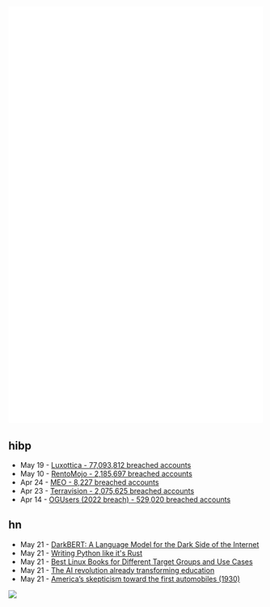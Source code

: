 ![Metrics](https://raw.githubusercontent.com/phixion/phixion/master/metrics.svg)

## hibp

<!--
for https://github.com/phixion/phixion/blob/main/.github/workflows/feeds.yml
-->
<!--START_SECTION:haveibeenpwnd-->
- May 19 - [Luxottica - 77,093,812 breached accounts](https://haveibeenpwned.com/PwnedWebsites#Luxottica)
- May 10 - [RentoMojo - 2,185,697 breached accounts](https://haveibeenpwned.com/PwnedWebsites#RentoMojo)
- Apr 24 - [MEO - 8,227 breached accounts](https://haveibeenpwned.com/PwnedWebsites#MEO)
- Apr 23 - [Terravision - 2,075,625 breached accounts](https://haveibeenpwned.com/PwnedWebsites#Terravision)
- Apr 14 - [OGUsers (2022 breach) - 529,020 breached accounts](https://haveibeenpwned.com/PwnedWebsites#OGUsers2022)
<!--END_SECTION:haveibeenpwnd-->

## hn

<!--
for https://github.com/phixion/phixion/blob/main/.github/workflows/feeds.yml
-->
<!--START_SECTION:hn-->
- May 21 - [DarkBERT: A Language Model for the Dark Side of the Internet](https://arxiv.org/abs/2305.08596)
- May 21 - [Writing Python like it&#x27;s Rust](https://kobzol.github.io/rust/python/2023/05/20/writing-python-like-its-rust.html)
- May 21 - [Best Linux Books for Different Target Groups and Use Cases](https://linuxstans.com/linux-books/)
- May 21 - [The AI revolution already transforming education](https://www.ft.com/content/47fd20c6-240d-4ffa-a0de-70717712ed1c)
- May 21 - [America’s skepticism toward the first automobiles (1930)](https://www.saturdayeveningpost.com/2017/01/get-horse-americas-skepticism-toward-first-automobiles/)
<!--END_SECTION:hn-->

<!--
for https://yhype.me
-->
![](https://hit.yhype.me/github/profile?user_id=13013670)
